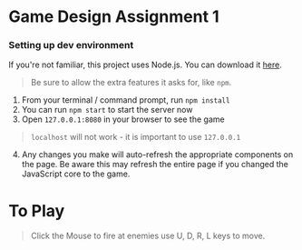 # Game Design Assignment 1

### Setting up dev environment

If you're not familiar, this project uses Node.js. You can download it [here](https://nodejs.org/en/).

> Be sure to allow the extra features it asks for, like `npm`.

1. From your terminal / command prompt, run `npm install`
2. You can run `npm start` to start the server now
3. Open `127.0.0.1:8080` in your browser to see the game
> `localhost` will not work - it is important to use `127.0.0.1`
4. Any changes you make will auto-refresh the appropriate components on the page. Be aware this may refresh the entire page if you changed the JavaScript core to the game. 


# To Play 
> Click the Mouse to fire at enemies
> use U, D, R, L keys to move. 
